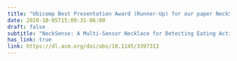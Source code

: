 ```yaml
---
title: "Ubicomp Best Presentation Award (Runner-Up) for our paper NeckSense"
date: 2020-10-05T15:09:31-06:00
draft: false
subtitle: "NeckSense: A Multi-Sensor Necklace for Detecting Eating Activities in Free-Living Conditions"
has_link: true
link: https://dl.acm.org/doi/abs/10.1145/3397313
---
```

